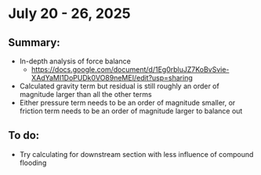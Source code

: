 # July 20 - 26, 2025

## Summary:
* In-depth analysis of force balance
	* https://docs.google.com/document/d/1Eg0rbluJZ7KoBvSvie-XAdYaMI1DoPUDk0VO89neMEI/edit?usp=sharing
* Calculated gravity term but residual is still roughly an order of magnitude larger than all the other terms
* Either pressure term needs to be an order of magnitude smaller, or friction term needs to be an order of magnitude larger to balance out

## To do:
* Try calculating for downstream section with less influence of compound flooding